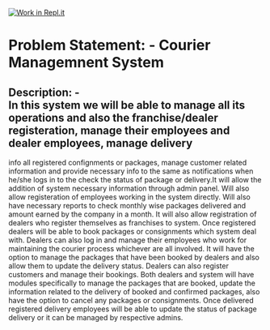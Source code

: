 [![Work in Repl.it](https://classroom.github.com/assets/work-in-replit-14baed9a392b3a25080506f3b7b6d57f295ec2978f6f33ec97e36a161684cbe9.svg)](https://classroom.github.com/online_ide?assignment_repo_id=289338&assignment_repo_type=GroupAssignmentRepo)
# Problem Statement: - Courier Managemnent System
## Description: - <br>In this system we will be able to manage all its operations and also the franchise/dealer registeration, manage their employees and dealer employees, manage delivery
info all registered confignments or packages, manage customer related information and provide necessary info to the same as notifications when he/she logs in to the check the status of package or delivery.It will allow the addition of system necessary information through admin panel. Will also  allow registeration of employees working in the system directly.
Will also have necessary reports to check monthly wise packages delivered and amount earned by the company in a month. It will also allow registration of dealers who register themselves as franchises to system. Once registered dealers will be able to book packages or consignments which system deal with. Dealers can also log in and manage their employees who work for maintaining the courier process whichever are all involved. It will have the option to manage the packages that have been booked by dealers and also allow them to update the delivery status. Dealers can also register customers and manage their bookings. Both dealers and system will have modules specifically to manage the packages that are booked, update the information related to the delivery of booked and confirmed packages, also have the option to cancel any packages or consignments. Once delivered registered delivery employees will be able to update the status of package delivery or it can be managed by respective admins.  
